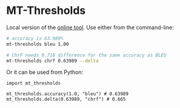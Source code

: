 # MT-Thresholds

Local version of the [online tool](https://kocmitom.github.io/MT-Thresholds). Use either from the command-line:
```bash
# accuracy is 63.989%
mt-thresholds bleu 1.00

# ChrF needs 0.710 difference for the same accuracy as BLEU
mt-thresholds chrf 0.63989 --delta
```

Or it can be used from Python:
```python3
import mt_thresholds

mt_thresholds.accuracy(1.0, "bleu") # 0.63989
mt_thresholds.delta(0.63989, "chrf") # 0.665
```


<!-- 
Notes for maintainers:

cd python-tool
# older version is required
pip install 'build<0.10.0' twine
python3 -m build
twine check dist/*
# first tets
twine upload -r testpypi dist/*
# live
twine upload dist/*
# user __token__ as username and the API token generated online
-->